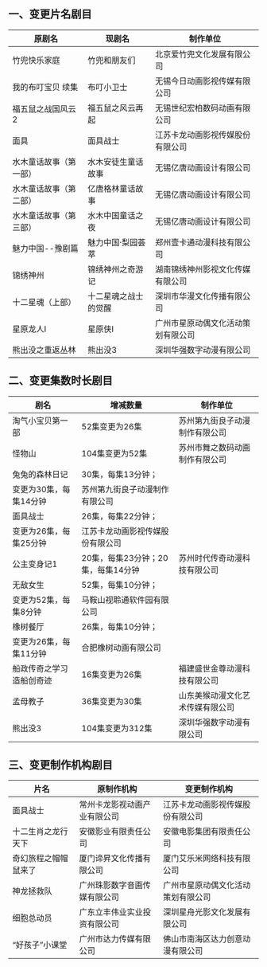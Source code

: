 ## 一、变更片名剧目
 原剧名 | 现剧名 | 制作单位 
---|---|---
 竹兜快乐家庭 | 竹兜和朋友们 | 北京爱竹兜文化发展有限公司 
 我的布叮宝贝 续集 | 布叮小卫士 | 无锡今日动画影视传媒有限公司 
 福五鼠之战国风云2 | 福五鼠之风云再起 | 无锡世纪宏柏数码动画有限公司 
 面具 | 面具战士 | 江苏卡龙动画影视传媒股份有限公司 
 水木童话故事（第一部） | 水木安徒生童话故事 | 无锡亿唐动画设计有限公司 
 水木童话故事（第二部） | 亿唐格林童话故事 | 无锡亿唐动画设计有限公司 
 水木童话故事（第三部） | 水木中国童话之夜 | 无锡亿唐动画设计有限公司 
 魅力中国--豫剧篇 | 魅力中国·梨园荟萃 | 郑州壹卡通动漫科技有限公司 
 锦绣神州 | 锦绣神州之奇游记 | 湖南锦绣神州影视文化传媒有限公司 
 十二星魂（上部） | 十二星魂之战士的觉醒 | 深圳市华漫文化传播有限公司 
 星原龙人I | 星原侠I | 广州市星原动偶文化活动策划有限公司 
 熊出没之重返丛林 | 熊出没3 | 深圳华强数字动漫有限公司 

## 二、变更集数时长剧目
 剧名 | 增减数量 | 制作单位 
---|---|---
 淘气小宝贝第一部 | 52集变更为26集 | 苏州第九街良子动漫制作有限公司 
 怪物山 | 104集变更为52集 | 苏州市舞之数码动画制作有限公司 
 兔兔的森林日记 | 30集，每集13分钟； |  
 变更为30集，每集14分钟 | 苏州第九街良子动漫制作有限公司 |  
 面具战士 | 26集，每集22分钟； |  
 变更为26集，每集25分钟 | 江苏卡龙动画影视传媒股份有限公司 |  
 公主变身记1 | 20集，每集23分钟；20集，每集14分钟 | 苏州时代传奇动漫科技有限公司 
 无敌女生 | 52集，每集10分钟； |  
 变更为52集，每集8分钟 | 马鞍山视聆通软件园有限公司 |  
 橡树餐厅 | 26集，每集10分钟； |  
 变更为26集，每集11分钟 | 合肥橡树动画有限公司 |  
 船政传奇之学习造船创奇迹 | 16集变更为26集 | 福建盛世金尊动漫科技有限公司 
 孟母教子 | 36集变更为30集 | 山东美猴动漫文化艺术传媒有限公司 
 熊出没3 | 104集变更为312集 | 深圳华强数字动漫有限公司 

## 三、变更制作机构剧目
 片名 | 原制作机构 | 变更制作机构 
---|---|---
 面具战士 | 常州卡龙影视动画产业有限公司 | 江苏卡龙动画影视传媒股份有限公司 
 十二生肖之龙行天下 | 安徽影业有限责任公司 | 安徽电影集团有限责任公司 
 奇幻旅程之帽帽鼠来了 | 厦门谛昇文化传播有限公司 | 厦门艾乐米网络科技有限公司 
 神龙拯救队 | 广州珠影数字音画传媒有限公司 | 广州市星原动偶文化活动策划有限公司 
 细胞总动员 | 广东立丰伟业实业投资有限公司 | 深圳星舟光影文化发展有限公司 
 “好孩子”小课堂 | 广州市达力传媒有限公司 | 佛山市南海区达力创意动漫有限公司 